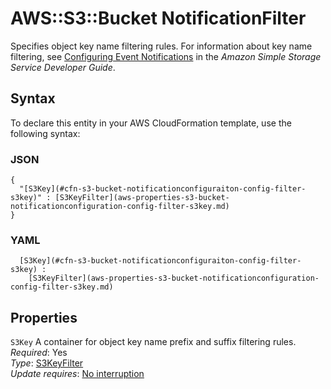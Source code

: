 # AWS::S3::Bucket NotificationFilter<a name="aws-properties-s3-bucket-notificationconfiguration-config-filter"></a>

Specifies object key name filtering rules\. For information about key name filtering, see [Configuring Event Notifications](https://docs.aws.amazon.com/AmazonS3/latest/dev/NotificationHowTo.html) in the *Amazon Simple Storage Service Developer Guide*\.

## Syntax<a name="aws-properties-s3-bucket-notificationconfiguration-config-filter-syntax"></a>

To declare this entity in your AWS CloudFormation template, use the following syntax:

### JSON<a name="aws-properties-s3-bucket-notificationconfiguration-config-filter-syntax.json"></a>

```
{
  "[S3Key](#cfn-s3-bucket-notificationconfiguraiton-config-filter-s3key)" : [S3KeyFilter](aws-properties-s3-bucket-notificationconfiguration-config-filter-s3key.md)
}
```

### YAML<a name="aws-properties-s3-bucket-notificationconfiguration-config-filter-syntax.yaml"></a>

```
﻿  [S3Key](#cfn-s3-bucket-notificationconfiguraiton-config-filter-s3key) : 
    [S3KeyFilter](aws-properties-s3-bucket-notificationconfiguration-config-filter-s3key.md)
```

## Properties<a name="aws-properties-s3-bucket-notificationconfiguration-config-filter-properties"></a>

`S3Key`  <a name="cfn-s3-bucket-notificationconfiguraiton-config-filter-s3key"></a>
A container for object key name prefix and suffix filtering rules\.  
*Required*: Yes  
*Type*: [S3KeyFilter](aws-properties-s3-bucket-notificationconfiguration-config-filter-s3key.md)  
*Update requires*: [No interruption](https://docs.aws.amazon.com/AWSCloudFormation/latest/UserGuide/using-cfn-updating-stacks-update-behaviors.html#update-no-interrupt)